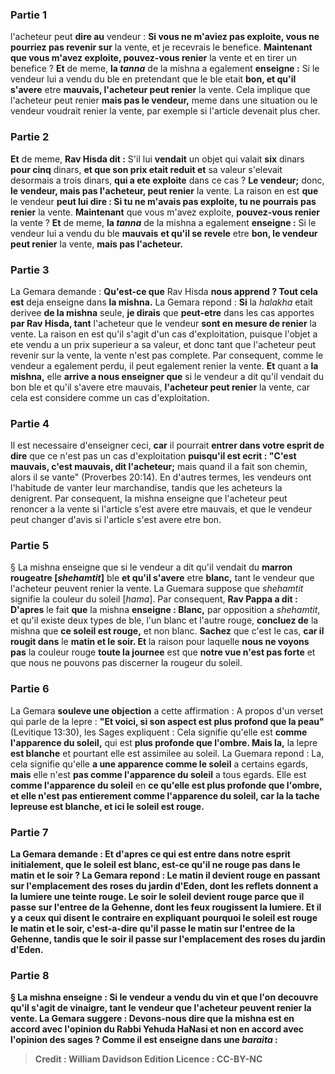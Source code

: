 
### Partie 1
l'acheteur peut <b>dire au</b> vendeur : <b>Si vous ne m'aviez pas exploite, vous ne pourriez pas revenir sur</b> la vente, et je recevrais le benefice. <b>Maintenant que vous m'avez exploite, pouvez-vous renier</b> la vente et en tirer un benefice ? <b>Et</b> de meme, <b>la <i>tanna</i></b> de la mishna a egalement <b>enseigne :</b> Si le vendeur lui a vendu du ble en pretendant que le ble etait <b>bon, et qu'il s'avere</b> etre <b>mauvais, l'acheteur peut renier</b> la vente. Cela implique que l'acheteur peut renier <b>mais pas le vendeur,</b> meme dans une situation ou le vendeur voudrait renier la vente, par exemple si l'article devenait plus cher.

### Partie 2
<b>Et</b> de meme, <b>Rav Hisda dit :</b> S'il lui <b>vendait</b> un objet qui valait <b>six</b> dinars <b>pour cinq</b> dinars, <b>et que son prix etait reduit et</b> sa valeur s'elevait desormais a trois</b> dinars, <b>qui a ete exploite</b> dans ce cas ? <b>Le vendeur;</b> donc, <b>le vendeur, mais pas l'acheteur, peut renier</b> la vente. La raison en est <b>que</b> le vendeur <b>peut lui dire : Si tu ne m'avais pas exploite, tu ne pourrais pas renier</b> la vente. <b>Maintenant</b> que vous m'avez exploite, <b>pouvez-vous renier</b> la vente ? <b>Et</b> de meme, <b>la <i>tanna</i></b> de la mishna a egalement <b>enseigne :</b> Si le vendeur lui a vendu du ble <b>mauvais</b> <b>et qu'il se revele</b> etre <b>bon, le vendeur peut renier</b> la vente, <b>mais pas l'acheteur.</b>

### Partie 3
La Gemara demande : <b>Qu'est-ce que</b> Rav Hisda <b>nous apprend ? Tout cela est</b> deja enseigne dans <b>la mishna.</b> La Gemara repond : <b>Si</b> la <i>halakha</i> etait derivee <b>de la mishna</b> seule, <b>je dirais</b> que <b>peut-etre</b> dans les cas apportes <b>par Rav Hisda, tant</b> l'acheteur que le vendeur <b>sont en mesure de renier</b> la vente. La raison en est qu'il s'agit d'un cas d'exploitation, puisque l'objet a ete vendu a un prix superieur a sa valeur, et donc tant que l'acheteur peut revenir sur la vente, la vente n'est pas complete. Par consequent, comme le vendeur a egalement perdu, il peut egalement renier la vente. <b>Et</b> quant a <b>la mishna,</b> elle <b>arrive a nous enseigner que</b> si le vendeur a dit qu'il vendait du bon ble et qu'il s'avere etre mauvais, <b>l'acheteur peut renier</b> la vente, car cela est considere comme un cas d'exploitation.

### Partie 4
Il est necessaire d'enseigner ceci, <b>car</b> il pourrait <b>entrer dans votre esprit de dire</b> que ce n'est pas un cas d'exploitation <b>puisqu'il est ecrit : "C'est mauvais, c'est mauvais, dit l'acheteur;</b> mais quand il a fait son chemin, alors il se vante" (Proverbes 20:14). En d'autres termes, les vendeurs ont l'habitude de vanter leur marchandise, tandis que les acheteurs la denigrent. Par consequent, la mishna enseigne que l'acheteur peut renoncer a la vente si l'article s'est avere etre mauvais, et que le vendeur peut changer d'avis si l'article s'est avere etre bon.

### Partie 5
§ La mishna enseigne que si le vendeur a dit qu'il vendait du <b>marron rougeatre [<i>shehamtit</i>]</b> ble <b>et qu'il s'avere</b> etre <b>blanc,</b> tant le vendeur que l'acheteur peuvent renier la vente. La Guemara suppose que <i>shehamtit</i> signifie la couleur du soleil [<i>hama</i>]. Par consequent, <b>Rav Pappa a dit : D'apres</b> le fait <b>que</b> la mishna <b>enseigne : Blanc,</b> par opposition a <i>shehamtit</i>, et qu'il existe deux types de ble, l'un blanc et l'autre rouge, <b>concluez de</b> la mishna que <b>ce soleil est rouge,</b> et non blanc. <b>Sachez</b> que c'est le cas, <b>car il rougit dans</b> le <b>matin et le soir. Et</b> la raison pour laquelle <b>nous ne voyons pas</b> la couleur rouge <b>toute la journee</b> est que <b>notre vue n'est pas forte</b> et que nous ne pouvons pas discerner la rougeur du soleil.

### Partie 6
La Gemara <b>souleve une objection</b> a cette affirmation : A propos d'un verset qui parle de la lepre : <b>"Et voici, si son aspect est plus profond que la peau"</b> (Levitique 13:30), les Sages expliquent : Cela signifie qu'elle est <b>comme l'apparence du soleil,</b> qui est <b>plus profonde que l'ombre. Mais la,</b> la lepre <b>est blanche</b> et pourtant elle est assimilee au soleil. La Guemara repond : La, cela signifie qu'elle <b>a une apparence comme le soleil</b> a certains egards, <b>mais</b> elle n'est <b>pas comme l'apparence du soleil</b> a tous egards. Elle est <b>comme l'apparence du soleil</b> en <b>ce qu'elle est <b>plus profonde que l'ombre, et</b> elle n'est <b>pas</b> entierement <b>comme l'apparence du soleil, car la</b> la tache lepreuse est <b>blanche, et ici</b> le soleil est <b>rouge.</b>

### Partie 7
La Gemara demande : <b>Et d'apres ce qui est entre dans notre esprit initialement,</b> que le soleil est blanc, est-ce qu'il ne <b>rouge pas dans</b> le <b>matin et le soir ?</b> La Gemara repond : <b>Le matin</b> il devient rouge <b>en passant sur l'emplacement</b> des <b>roses du jardin d'Eden,</b> dont les reflets donnent a la lumiere une teinte rouge. <b>Le soir</b> le soleil devient rouge <b>parce que</b> il <b>passe sur l'entree de la Gehenne,</b> dont les feux rougissent la lumiere. <b>Et il y a</b> ceux <b>qui disent le contraire</b> en expliquant pourquoi le soleil est rouge le matin et le soir, c'est-a-dire qu'il passe le matin sur l'entree de la Gehenne, tandis que le soir il passe sur l'emplacement des roses du jardin d'Eden.

### Partie 8
§ La mishna enseigne : Si le vendeur a vendu du <b>vin et que l'on decouvre</b> qu'il s'agit de <b>vinaigre, tant</b> le vendeur que l'acheteur <b>peuvent renier</b> la vente. La Gemara suggere : <b>Devons-nous dire</b> que <b>la mishna est</b> en accord avec l'opinion du <b>Rabbi</b> Yehuda HaNasi <b>et non</b> en accord avec l'opinion des <b>sages ? Comme il est enseigne</b> dans une <i>baraita</i> :

>Credit : William Davidson Edition
>Licence : CC-BY-NC